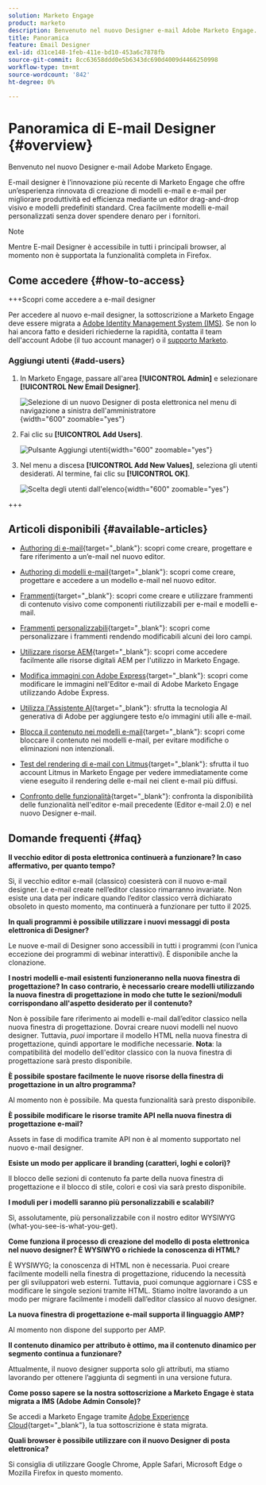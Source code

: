 ```yaml
---
solution: Marketo Engage
product: marketo
description: Benvenuto nel nuovo Designer e-mail Adobe Marketo Engage.
title: Panoramica
feature: Email Designer
exl-id: d31ce148-1feb-411e-bd10-453a6c7878fb
source-git-commit: 8cc63658ddd0e5b6343dc690d4009d4466250998
workflow-type: tm+mt
source-wordcount: '842'
ht-degree: 0%

---
```


# Panoramica di E-mail Designer {#overview}

Benvenuto nel nuovo Designer e-mail Adobe Marketo Engage.

E-mail designer è l’innovazione più recente di Marketo Engage che offre un’esperienza rinnovata di creazione di modelli e-mail e e-mail per migliorare produttività ed efficienza mediante un editor drag-and-drop visivo e modelli predefiniti standard. Crea facilmente modelli e-mail personalizzati senza dover spendere denaro per i fornitori.

>[!NOTE]
>
>Mentre E-mail Designer è accessibile in tutti i principali browser, al momento non è supportata la funzionalità completa in Firefox.

## Come accedere {#how-to-access}

+++Scopri come accedere a e-mail designer

Per accedere al nuovo e-mail designer, la sottoscrizione a Marketo Engage deve essere migrata a [Adobe Identity Management System (IMS)](https://experienceleague.adobe.com/en/docs/marketo/using/product-docs/administration/marketo-with-adobe-identity/adobe-identity-management-overview). Se non lo hai ancora fatto e desideri richiederne la rapidità, contatta il team dell&#39;account Adobe (il tuo account manager) o il [supporto Marketo](https://nation.marketo.com/t5/support/ct-p/Support).

### Aggiungi utenti {#add-users}

1. In Marketo Engage, passare all&#39;area **[!UICONTROL Admin]** e selezionare **[!UICONTROL New Email Designer]**.

   ![Selezione di un nuovo Designer di posta elettronica nel menu di navigazione a sinistra dell&#39;amministratore](assets/overview-1.png){width="600" zoomable="yes"}

1. Fai clic su **[!UICONTROL Add Users]**.

   ![Pulsante Aggiungi utenti](assets/overview-2.png){width="600" zoomable="yes"}

1. Nel menu a discesa **[!UICONTROL Add New Values]**, seleziona gli utenti desiderati. Al termine, fai clic su **[!UICONTROL OK]**.

   ![Scelta degli utenti dall&#39;elenco](assets/overview-3.png){width="600" zoomable="yes"}

+++

## Articoli disponibili {#available-articles}

* [Authoring di e-mail](/help/marketo/product-docs/email-marketing/email-designer/email-authoring.md){target="_blank"}: scopri come creare, progettare e fare riferimento a un’e-mail nel nuovo editor.

* [Authoring di modelli e-mail](/help/marketo/product-docs/email-marketing/email-designer/email-template-authoring.md){target="_blank"}: scopri come creare, progettare e accedere a un modello e-mail nel nuovo editor.

* [Frammenti](/help/marketo/product-docs/email-marketing/email-designer/fragments.md){target="_blank"}: scopri come creare e utilizzare frammenti di contenuto visivo come componenti riutilizzabili per e-mail e modelli e-mail.

* [Frammenti personalizzabili](/help/marketo/product-docs/email-marketing/email-designer/customizable-fragments.md){target="_blank"}: scopri come personalizzare i frammenti rendendo modificabili alcuni dei loro campi.

* [Utilizzare risorse AEM](/help/marketo/product-docs/email-marketing/email-designer/aem-assets.md){target="_blank"}: scopri come accedere facilmente alle risorse digitali AEM per l&#39;utilizzo in Marketo Engage.

* [Modifica immagini con Adobe Express](/help/marketo/product-docs/email-marketing/email-designer/edit-images-adobe-express.md){target="_blank"}: scopri come modificare le immagini nell&#39;Editor e-mail di Adobe Marketo Engage utilizzando Adobe Express.

* [Utilizza l&#39;Assistente AI](/help/marketo/product-docs/email-marketing/email-designer/ai-assistant.md){target="_blank"}: sfrutta la tecnologia AI generativa di Adobe per aggiungere testo e/o immagini utili alle e-mail.

* [Blocca il contenuto nei modelli e-mail](/help/marketo/product-docs/email-marketing/email-designer/content-locking.md){target="_blank"}: scopri come bloccare il contenuto nei modelli e-mail, per evitare modifiche o eliminazioni non intenzionali.

* [Test del rendering di e-mail con Litmus](/help/marketo/product-docs/email-marketing/email-designer/test-email-rendering.md){target="_blank"}: sfrutta il tuo account Litmus in Marketo Engage per vedere immediatamente come viene eseguito il rendering delle e-mail nei client e-mail più diffusi.

* [Confronto delle funzionalità](/help/marketo/product-docs/email-marketing/email-designer/feature-comparison.md){target="_blank"}: confronta la disponibilità delle funzionalità nell&#39;editor e-mail precedente (Editor e-mail 2.0) e nel nuovo Designer e-mail.

## Domande frequenti {#faq}

**Il vecchio editor di posta elettronica continuerà a funzionare? In caso affermativo, per quanto tempo?**

Sì, il vecchio editor e-mail (classico) coesisterà con il nuovo e-mail designer. Le e-mail create nell’editor classico rimarranno invariate. Non esiste una data per indicare quando l’editor classico verrà dichiarato obsoleto in questo momento, ma continuerà a funzionare per tutto il 2025.

**In quali programmi è possibile utilizzare i nuovi messaggi di posta elettronica di Designer?**

Le nuove e-mail di Designer sono accessibili in tutti i programmi (con l’unica eccezione dei programmi di webinar interattivi). È disponibile anche la clonazione.

**I nostri modelli e-mail esistenti funzioneranno nella nuova finestra di progettazione? In caso contrario, è necessario creare modelli utilizzando la nuova finestra di progettazione in modo che tutte le sezioni/moduli corrispondano all&#39;aspetto desiderato per il contenuto?**

Non è possibile fare riferimento ai modelli e-mail dall’editor classico nella nuova finestra di progettazione. Dovrai creare nuovi modelli nel nuovo designer. Tuttavia, _puoi_ importare il modello HTML nella nuova finestra di progettazione, quindi apportare le modifiche necessarie. **Nota**: la compatibilità del modello dell&#39;editor classico con la nuova finestra di progettazione sarà presto disponibile.

**È possibile spostare facilmente le nuove risorse della finestra di progettazione in un altro programma?**

Al momento non è possibile. Ma questa funzionalità sarà presto disponibile.

**È possibile modificare le risorse tramite API nella nuova finestra di progettazione e-mail?**

Assets in fase di modifica tramite API non è al momento supportato nel nuovo e-mail designer.

**Esiste un modo per applicare il branding (caratteri, loghi e colori)?**

Il blocco delle sezioni di contenuto fa parte della nuova finestra di progettazione e il blocco di stile, colori e così via sarà presto disponibile.

**I moduli per i modelli saranno più personalizzabili e scalabili?**

Sì, assolutamente, più personalizzabile con il nostro editor WYSIWYG (what-you-see-is-what-you-get).

**Come funziona il processo di creazione del modello di posta elettronica nel nuovo designer? È WYSIWYG o richiede la conoscenza di HTML?**

È WYSIWYG; la conoscenza di HTML non è necessaria. Puoi creare facilmente modelli nella finestra di progettazione, riducendo la necessità per gli sviluppatori web esterni. Tuttavia, puoi comunque aggiornare i CSS e modificare le singole sezioni tramite HTML. Stiamo inoltre lavorando a un modo per migrare facilmente i modelli dall’editor classico al nuovo designer.

**La nuova finestra di progettazione e-mail supporta il linguaggio AMP?**

Al momento non dispone del supporto per AMP.

**Il contenuto dinamico per attributo è ottimo, ma il contenuto dinamico per segmento continua a funzionare?**

Attualmente, il nuovo designer supporta solo gli attributi, ma stiamo lavorando per ottenere l’aggiunta di segmenti in una versione futura.

**Come posso sapere se la nostra sottoscrizione a Marketo Engage è stata migrata a IMS (Adobe Admin Console)?**

Se accedi a Marketo Engage tramite [Adobe Experience Cloud](https://experiencecloud.adobe.com/){target="_blank"}, la tua sottoscrizione è stata migrata.

**Quali browser è possibile utilizzare con il nuovo Designer di posta elettronica?**

Si consiglia di utilizzare Google Chrome, Apple Safari, Microsoft Edge o Mozilla Firefox in questo momento.
